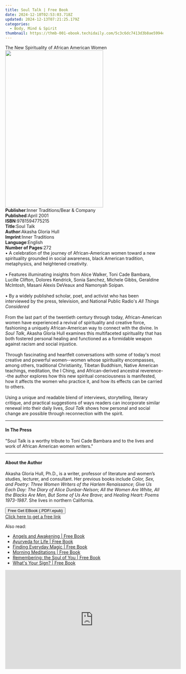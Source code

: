 ```yaml
---
title: Soul Talk | Free Book
date: 2024-12-10T02:53:03.718Z
updated: 2024-12-13T07:21:25.179Z
categories:
  - Body, Mind & Spirit
thumbnail: https://thmb-001-ebook.techidaily.com/5c3c6dc7413d3b8ae5994e6b6f395c7b6815926680319314ad11cba99eb15848.jpg
---
```

<main id="book-container">
  <div class="flex flex-col">
    <div class="book-brief flex-1 py-6 px-4 sm:p-6 md:py-10 md:px-8">
      <!-- brief-->
      <div class="book-brief-main">
        The New Spirituality of African American Women
      </div>
    </div>
    <div
      class="book-meta-info flex-1 grid gap-4 col-start-1 col-end-3 row-start-1 sm:mb-6 sm:grid-cols-4 lg:gap-6 lg:col-start-2 lg:row-end-6 lg:row-span-6 lg:mb-0"
    >
      <div
        class="book-meta-info-left place-content-center mt-4 p-4 text-sm leading-6 col-start-2 col-span-2 dark:text-slate-400"
      >
        <img
          class="w-full h-500 object-cover rounded-lg sm:h-255 sm:col-span-2 lg:col-span-full"
          src="https://img-001-ebook.techidaily.com/a26c5134f5d5be3e511e59ddf27cf2379e61cb34db022637055179344ff3771e.jpg"
          alt=""
          width="312"
          height="500"
        />
      </div>
      <div
        class="book-meta-info-right mt-2 col-start-1 row-start-2 col-span-3 self-center"
      >
        <!-- meta data  -->
        <div class="flex flex-col px-4 md:px-8">
          <div class="flex-1">
            <strong>Publisher</strong>:<span class="px-2"
              >Inner Traditions/Bear &amp; Company</span
            >
          </div>
          <div class="flex-1">
            <strong>Published</strong>:<span class="px-2">April 2001</span>
          </div>
          <div class="flex-1">
            <strong>ISBN</strong>:<span class="px-2">9781594775215</span>
          </div>
          <div class="flex-1">
            <strong>Title</strong>:<span class="px-2">Soul Talk</span>
          </div>
          <div class="flex-1">
            <strong>Author</strong>:<span class="px-2">Akasha Gloria Hull</span>
          </div>
          <div class="flex-1">
            <strong>Imprint</strong>:<span class="px-2">Inner Traditions</span>
          </div>
          <div class="flex-1">
            <strong>Language</strong>:<span class="px-2">English</span>
          </div>
          <div class="flex-1">
            <strong>Number of Pages</strong>:<span class="px-2">272</span>
          </div>
        </div>
      </div>
    </div>
    <div class="book-description flex-1 py-6 px-4 sm:p-6 md:py-10 md:px-8">
      <div class="book-description-main">
        <div accordion-content="" id="description">
          • A celebration of the journey of African-American women toward a new
          spirituality grounded in social awareness, black American tradition,
          metaphysics, and heightened creativity. <br /><br />• Features
          illuminating insights from Alice Walker, Toni Cade Bambara, Lucille
          Clifton, Dolores Kendrick, Sonia Sanchez, Michele Gibbs, Geraldine
          McIntosh, Masani Alexis DeVeaux and Namonyah Soipan. <br /><br />• By
          a widely published scholar, poet, and activist who has been
          interviewed by the press, television, and National Public Radio's
          <i>All Things Considered</i> <br /><br />From the last part of the
          twentieth century through today, African-American women have
          experienced a revival of spirituality and creative force, fashioning a
          uniquely African-American way to connect with the divine. In
          <i>Soul Talk</i>, Akasha Gloria Hull examines this multifaceted
          spirituality that has both fostered personal healing and functioned as
          a formidable weapon against racism and social injustice.
          <br /><br />Through fascinating and heartfelt conversations with some
          of today's most creative and powerful women--women whose spirituality
          encompasses, among others, traditional Christianity, Tibetan Buddhism,
          Native American teachings, meditation, the I Ching, and
          African-derived ancestral reverence--the author explores how this new
          spiritual consciousness is manifested, how it affects the women who
          practice it, and how its effects can be carried to others.
          <br /><br />Using a unique and readable blend of interviews,
          storytelling, literary critique, and practical suggestions of ways
          readers can incorporate similar renewal into their daily lives,
          <i>Soul Talk </i>shows how personal and social change are possible
          through reconnection with the spirit.
        </div>
        <div class="accordion-fader"></div>
      </div>
    </div>
    <div class="book-excerpts flex-1 py-6 px-4 sm:p-6 md:py-10 md:px-8">
      <!-- excerpts-->
      <div class="book-excerpts-main">
        <hr />
        <h4 class="placeholder placeholder-heading">
          <span>In The Press</span>
        </h4>
        <p>
          "Soul Talk is a worthy tribute to Toni Cade Bambara and to the lives
          and work of African American women writers."
        </p>
      </div>
    </div>
    <div class="book-about-author flex-1 py-6 px-4 sm:p-6 md:py-10 md:px-8">
      <!-- about author-->
      <div class="book-main-author-main">
        <hr />
        <h4 class="placeholder placeholder-heading">
          <span>About the Author</span>
        </h4>
        <p>
          Akasha Gloria Hull, Ph.D., is a writer, professor of literature and
          women’s studies, lecturer, and consultant. Her previous books include
          <i
            >Color, Sex, and Poetry: Three Women Writers of the Harlem
            Renaissance</i
          >; <i>Give Us Each Day: The Diary of Alice Dunbar-Nelson</i>;
          <i
            >All the Women Are White, All the Blacks Are Men, But Some of Us Are
            Brave</i
          >; and <i>Healing Heart: Poems 1973-1987</i>. She lives in northern
          California.
        </p>
      </div>
    </div>
    <div class="book-free-get flex-1 py-6 px-4 sm:p-6 md:py-10 md:px-8">
      <button
        id="btn-free-get"
        class="bg-blue-500 hover:bg-blue-700 text-white font-bold py-2 px-4 rounded"
      >
        Free Get EBook (.PDF/.epub)
      </button>
      <div id="countdown-display" class="px-2 text-lg mt-2"></div>
      <a
        id="free-link"
        class="hidden bg-blue-500 hover:bg-blue-700 text-white font-bold py-2 px-4 rounded"
        href="https://www.ebooks.com/en-us/book/95782266/soul-talk/akasha-gloria-hull/"
        target="_blank"
        >Click here to get a free link</a
      >
    </div>
    <script>
      let countdownTime = 0;
      let countdownInterval = null;
      document
        .getElementById('btn-free-get')
        .addEventListener('click', startCountdown);
      function startCountdown() {
        countdownTime = new Date().getTime() + 60000 * 3;
        countdownInterval = setInterval(updateCountdown, 1000);
        document.getElementById('btn-free-get').disabled = true;
        document
          .getElementById('btn-free-get')
          .classList.add('bg-gray-500', 'cursor-not-allowed');
      }
      function updateCountdown() {
        let currentTime = new Date().getTime();
        let timeLeft = countdownTime - currentTime;
        let secondsLeft = Math.floor(timeLeft / 1000);
        document.getElementById('countdown-display').innerHTML =
          `Remaining time: ${secondsLeft} seconds.`;
        if (secondsLeft <= 0) {
          clearInterval(countdownInterval);
          document.getElementById('btn-free-get').classList.add('hidden');
          document.getElementById('free-link').classList.remove('hidden');
          document.getElementById('countdown-display').innerHTML = '';
        }
      }
    </script>
  </div>
</main>

<ins class="adsbygoogle"
      style="display:block"
      data-ad-client="ca-pub-7571918770474297"
      data-ad-slot="8358498916"
      data-ad-format="auto"
      data-full-width-responsive="true"></ins>
    

<span class="atpl-alsoreadstyle">Also read:</span>
<div><ul>
<li><a href="https://novels-ebooks.techidaily.com/210409157-9781956996029-angels-and-awakening/"><u>Angels and Awakening | Free Book</u></a></li>
<li><a href="https://novels-ebooks.techidaily.com/210410214-9780760368763-ayurveda-for-life/"><u>Ayurveda for Life | Free Book</u></a></li>
<li><a href="https://novels-ebooks.techidaily.com/210408450-9781735173870-finding-everyday-magic/"><u>Finding Everyday Magic | Free Book</u></a></li>
<li><a href="https://novels-ebooks.techidaily.com/210410379-9781797215136-morning-meditations/"><u>Morning Meditations | Free Book</u></a></li>
<li><a href="https://novels-ebooks.techidaily.com/210408676-9781982256241-remembering-the-soul-of-you/"><u>Remembering: the Soul of You | Free Book</u></a></li>
<li><a href="https://novels-ebooks.techidaily.com/210407909-9781524876760-whats-your-sign/"><u>What's Your Sign? | Free Book</u></a></li>
</ul></div>

<!-- affiliate ads begin -->
<iframe width="560" height="315" src="https://www.youtube.com/embed/vQbNyknjJJ8?si=RGVIEWLdPbvRC_r6" title="YouTube video player" frameborder="0" allow="accelerometer; autoplay; clipboard-write; encrypted-media; gyroscope; picture-in-picture; web-share" referrerpolicy="strict-origin-when-cross-origin" allowfullscreen></iframe>
<!-- affiliate ads end -->

